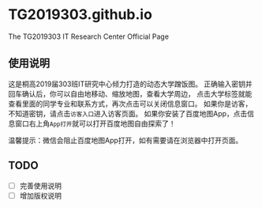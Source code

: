 # TG2019303.github.io
The TG2019303 IT Research Center Official Page

## 使用说明
这是桐高2019届303班IT研究中心倾力打造的动态大学蹭饭图。
正确输入密钥并回车确认后，你可以自由地移动、缩放地图，查看大学周边，
点击大学标签就能查看里面的同学专业和联系方式，再次点击可以关闭信息窗口。
如果你是访客，不知道密钥，请点击`访客入口`进入访客页面。
如果你安装了百度地图App，点击信息窗口右上角`App打开`就可以打开百度地图自由探索了！

温馨提示：微信会阻止百度地图App打开，如有需要请在浏览器中打开页面。

## TODO
- [ ] 完善使用说明
- [ ] 增加版权说明
